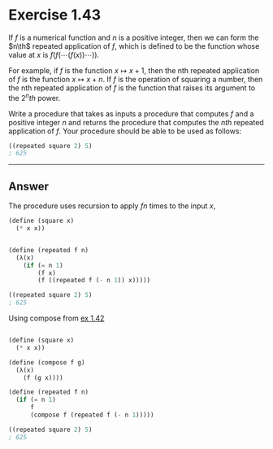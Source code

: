 # Exercise 1.43
If $f$ is a numerical function and $n$ is a positive integer, then we can form the $n\th$ repeated application of $f$, which is defined to be the function whose value at $x$ is $f(f(⋯(f(x))⋯))$. 

For example, if $f$ is the function $x↦x+1$, then the nth repeated application of $f$ is the function $x↦x+n$. If $f$ is the operation of squaring a number, then the nth repeated application of $f$ is the function that raises its argument to the $2^{n}th$ power. 

Write a procedure that takes as inputs a procedure that computes $f$ and a positive integer $n$ and returns the procedure that computes the $nth$ repeated application of $f$.
Your procedure should be able to be used as follows:

```scheme
((repeated square 2) 5)
; 625
```

---
## Answer
The procedure uses recursion to apply $f n$ times to the input $x$,
```scheme
(define (square x)
  (* x x))


(define (repeated f n)
  (λ(x)
    (if (= n 1)
        (f x)
        (f ((repeated f (- n 1)) x)))))

((repeated square 2) 5)
; 625
```

Using compose from [ex 1.42](./ex1-42.md)
```scheme

(define (square x)
  (* x x))

(define (compose f g)
  (λ(x)
    (f (g x))))

(define (repeated f n)
  (if (= n 1)
      f
      (compose f (repeated f (- n 1))))) 

((repeated square 2) 5)
; 625
```